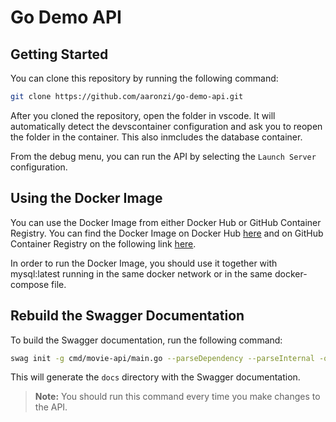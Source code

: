 # Go Demo API

## Getting Started

You can clone this repository by running the following command:

```bash
git clone https://github.com/aaronzi/go-demo-api.git
```

After you cloned the repository, open the folder in vscode.
It will automatically detect the devscontainer configuration and ask you to reopen the folder in the container.
This also inmcludes the database container.

From the debug menu, you can run the API by selecting the `Launch Server` configuration.

## Using the Docker Image
You can use the Docker Image from either Docker Hub or GitHub Container Registry.
You can find the Docker Image on Docker Hub [here](https://hub.docker.com/r/aaronzi/go-demo-api) and on GitHub Container Registry on the following link [here](https://github.com/aaronzi/go-demo-api/packages).

In order to run the Docker Image, you should use it together with mysql:latest running in the same docker network or in the same docker-compose file.

## Rebuild the Swagger Documentation

To build the Swagger documentation, run the following command:

```bash
swag init -g cmd/movie-api/main.go --parseDependency --parseInternal -o docs
```

This will generate the `docs` directory with the Swagger documentation.

> **Note:** You should run this command every time you make changes to the API.
